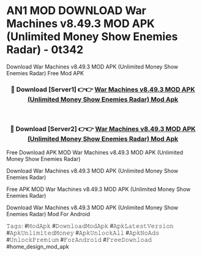 # AN1 MOD DOWNLOAD War Machines v8.49.3 MOD APK (Unlimited Money Show Enemies Radar) - 0t342
Download War Machines v8.49.3 MOD APK (Unlimited Money Show Enemies Radar) Free Mod APK

<div align="center">
<h3>🔴 Download [Server1] 👉👉 <a href="https://apk-comot.site?title=War_Machines_v8.49.3_MOD_APK_(Unlimited_Money_Show_Enemies_Radar)">War Machines v8.49.3 MOD APK (Unlimited Money Show Enemies Radar) Mod Apk</a></h3><br>

<h3>🔴 Download [Server2] 👉👉 <a href="https://apk-comot.site?title=War_Machines_v8.49.3_MOD_APK_(Unlimited_Money_Show_Enemies_Radar)">War Machines v8.49.3 MOD APK (Unlimited Money Show Enemies Radar) Mod Apk</a></h3>
</div>


Free Download APK MOD War Machines v8.49.3 MOD APK (Unlimited Money Show Enemies Radar)

Download War Machines v8.49.3 MOD APK (Unlimited Money Show Enemies Radar) 

Free APK MOD War Machines v8.49.3 MOD APK (Unlimited Money Show Enemies Radar) 

Download War Machines v8.49.3 MOD APK (Unlimited Money Show Enemies Radar) Mod For Android

𝚃𝚊𝚐𝚜: #𝙼𝚘𝚍𝙰𝚙𝚔 #𝙳𝚘𝚠𝚗𝚕𝚘𝚊𝚍𝙼𝚘𝚍𝙰𝚙𝚔 #𝙰𝚙𝚔𝙻𝚊𝚝𝚎𝚜𝚝𝚅𝚎𝚛𝚜𝚒𝚘𝚗 #𝙰𝚙𝚔𝚄𝚗𝚕𝚒𝚖𝚒𝚝𝚎𝚍𝙼𝚘𝚗𝚎𝚢 #𝙰𝚙𝚔𝚄𝚗𝚕𝚘𝚌𝚔𝙰𝚕𝚕 #𝙰𝚙𝚔𝙽𝚘𝙰𝚍𝚜 #𝚄𝚗𝚕𝚘𝚌𝚔𝙿𝚛𝚎𝚖𝚒𝚞𝚖 #𝙵𝚘𝚛𝙰𝚗𝚍𝚛𝚘𝚒𝚍 #𝙵𝚛𝚎𝚎𝙳𝚘𝚠𝚗𝚕𝚘𝚊𝚍 #home_design_mod_apk